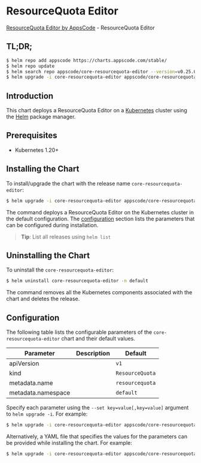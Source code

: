 # ResourceQuota Editor

[ResourceQuota Editor by AppsCode](https://appscode.com) - ResourceQuota Editor

## TL;DR;

```bash
$ helm repo add appscode https://charts.appscode.com/stable/
$ helm repo update
$ helm search repo appscode/core-resourcequota-editor --version=v0.25.0
$ helm upgrade -i core-resourcequota-editor appscode/core-resourcequota-editor -n default --create-namespace --version=v0.25.0
```

## Introduction

This chart deploys a ResourceQuota Editor on a [Kubernetes](http://kubernetes.io) cluster using the [Helm](https://helm.sh) package manager.

## Prerequisites

- Kubernetes 1.20+

## Installing the Chart

To install/upgrade the chart with the release name `core-resourcequota-editor`:

```bash
$ helm upgrade -i core-resourcequota-editor appscode/core-resourcequota-editor -n default --create-namespace --version=v0.25.0
```

The command deploys a ResourceQuota Editor on the Kubernetes cluster in the default configuration. The [configuration](#configuration) section lists the parameters that can be configured during installation.

> **Tip**: List all releases using `helm list`

## Uninstalling the Chart

To uninstall the `core-resourcequota-editor`:

```bash
$ helm uninstall core-resourcequota-editor -n default
```

The command removes all the Kubernetes components associated with the chart and deletes the release.

## Configuration

The following table lists the configurable parameters of the `core-resourcequota-editor` chart and their default values.

|     Parameter      | Description |          Default           |
|--------------------|-------------|----------------------------|
| apiVersion         |             | <code>v1</code>            |
| kind               |             | <code>ResourceQuota</code> |
| metadata.name      |             | <code>resourcequota</code> |
| metadata.namespace |             | <code>default</code>       |


Specify each parameter using the `--set key=value[,key=value]` argument to `helm upgrade -i`. For example:

```bash
$ helm upgrade -i core-resourcequota-editor appscode/core-resourcequota-editor -n default --create-namespace --version=v0.25.0 --set apiVersion=v1
```

Alternatively, a YAML file that specifies the values for the parameters can be provided while
installing the chart. For example:

```bash
$ helm upgrade -i core-resourcequota-editor appscode/core-resourcequota-editor -n default --create-namespace --version=v0.25.0 --values values.yaml
```
